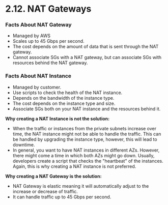 # 2.12. NAT Gateways

### Facts About NAT Gateway

- Managed by AWS
- Scales up to 45 Gbps per second.
- The cost depends on the amount of data that is sent through the NAT gateway.
- Cannot associate SGs with a NAT gateway, but can associate SGs with resources behind the NAT gateway.

### Facts About NAT Instance

- Managed by customer.
- Use scripts to check the health of the NAT instance.
- Depends on the bandwidth of the instance type.
- The cost depends on the instance type and size.
- Associate SGs both on your NAT instance and the resources behind it.

**Why creating a NAT Instance is not the solution:**

- When the traffic or instances from the private subnets increase over time, the NAT instance might not be able to handle the traffic. This can be handled by upgrading the instance type, however, this will lead to downtime.
- In general, you want to have NAT instances in different AZs. However, there might come a time in which both AZs might go down. Usually, developers create a script that checks the "heartbeat" of the instances. Again, this is why creating a NAT instance is not preferred.

**Why creating a NAT Gateway is the solution:**

- NAT Gateway is elastic meaning it will automatically adjust to the increase or decrease of traffic.
- It can handle traffic up to 45 Gbps per second.

